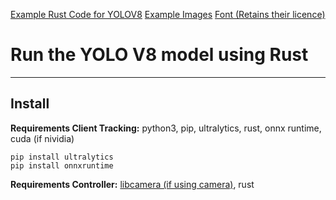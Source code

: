 [Example Rust Code for YOLOV8](https://github.com/AndreyGermanov/yolov8_onnx_rust)
[Example Images](https://www.kaggle.com/datasets/mbornoe/lisa-traffic-light-dataset/)
[Font (Retains their licence)](https://github.com/evilmartians/mono)



# Run the YOLO V8 model using Rust 

------

## Install

**Requirements Client Tracking:** python3, pip, ultralytics, rust, onnx runtime, cuda (if nividia)

```
pip install ultralytics
pip install onnxruntime
```

**Requirements Controller:** [libcamera (if using camera)](https://libcamera.org/getting-started.html), rust
